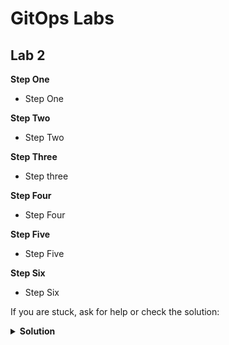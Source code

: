 # GitOps Labs

## Lab 2
**Step One**
- Step One

**Step Two**
- Step Two

**Step Three**
- Step three

**Step Four**
- Step Four

**Step Five**
- Step Five

**Step Six**
- Step Six 

If you are stuck, ask for help or check the solution:
<details>
   <summary><b>Solution</b></summary>
        <a href="https://github.com/cinqict/gitops-workshop/tree/lab3-solution">Check Lab 3 Solution</a>
</details>
